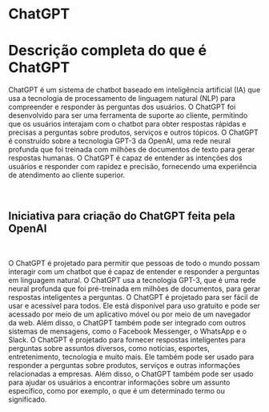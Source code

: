 # ChatGPT
<h1>Descrição completa do que é ChatGPT</h1>
<p>ChatGPT é um sistema de chatbot baseado em inteligência artificial (IA) que usa a tecnologia de processamento de linguagem 
natural (NLP) para compreender e responder às perguntas dos usuários. O ChatGPT foi desenvolvido para ser uma ferramenta de
suporte ao cliente, permitindo que os usuários interajam com o chatbot para obter respostas rápidas e precisas a perguntas sobre 
produtos, serviços e outros tópicos. O ChatGPT é construído sobre a tecnologia GPT-3 da OpenAI, uma rede neural profunda que foi
treinada com milhões de documentos de texto para gerar respostas humanas. O ChatGPT é capaz de entender as intenções dos usuários
e responder com rapidez e precisão, fornecendo uma experiência de atendimento ao cliente superior.</p>
<br>
<h2>Iniciativa para criação do ChatGPT feita  pela OpenAI</h2>
<br>
<p>O ChatGPT é projetado para permitir que pessoas de todo o mundo possam interagir com um chatbot que é capaz de entender e responder
a perguntas em linguagem natural. O ChatGPT usa a tecnologia GPT-3, que é uma rede neural profunda que foi pré-treinada em
milhões de documentos, para gerar respostas inteligentes a perguntas.
O ChatGPT é projetado para ser fácil de usar e acessível para todos. Ele está disponível para uso gratuito e pode ser acessado
por meio de um aplicativo móvel ou por meio de um navegador da web. Além disso, o ChatGPT também pode ser integrado com outros
sistemas de mensagens, como o Facebook Messenger, o WhatsApp e o Slack.
O ChatGPT é projetado para fornecer respostas inteligentes para perguntas sobre assuntos diversos, como notícias, esportes,
entretenimento, tecnologia e muito mais. Ele também pode ser usado para responder a perguntas sobre produtos, serviços e outras
informações relacionadas a empresas. Além disso, o ChatGPT também pode ser usado para ajudar os usuários a encontrar informações
sobre um assunto específico, como por exemplo, o que é um determinado termo ou significado.</p>
